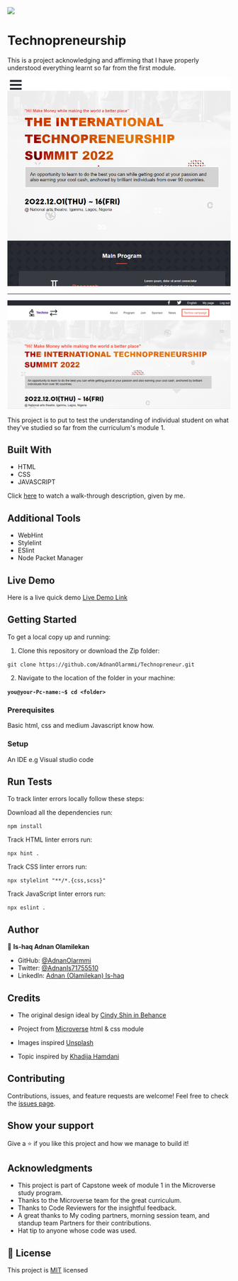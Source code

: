 ![](https://img.shields.io/badge/Microverse-blueviolet)

# Technopreneurship

This is a project acknowledging and affirming that I have properly understood everything learnt so far from the first module.

<p align="center">
  <img src="./images/screenshots/mobile.png"/>
</p>

<hr>

<p align="center">
  <img src="./images/screenshots/desktop.png"/>
</p>

This project is to put to test the understanding of individual student on what they've studied so far from the curriculum's module 1.

## Built With

- HTML
- CSS
- JAVASCRIPT

Click [here](https://www.loom.com/share/1b0968f84b46450fa426ca8cf6bd0d68) to watch a walk-through description, given by me.

## Additional Tools

- WebHint
- Stylelint
- ESlint
- Node Packet Manager

## Live Demo

Here is a live quick demo
[Live Demo Link](https://adnanolarmmi.github.io/Technopreneur/)


## Getting Started

To get a local copy up and running:

1. Clone this repository or download the Zip folder:

```
git clone https://github.com/AdnanOlarmmi/Technopreneur.git
```

2. Navigate to the location of the folder in your machine:

**``you@your-Pc-name:~$ cd <folder>``**

### Prerequisites

Basic html, css and medium Javascript know how.

### Setup

An IDE e.g Visual studio code

## Run Tests
To track linter errors locally follow these steps:  

Download all the dependencies run:
```
npm install
```
Track HTML linter errors run:
```
npx hint .
```
Track CSS linter errors run:
```
npx stylelint "**/*.{css,scss}"
```
Track JavaScript linter errors run:
```
npx eslint .
```

## Author

👤 **Is-haq Adnan Olamilekan**

- GitHub: [@AdnanOlarmmi](https://github.com/adnanolarmmi)
- Twitter: [@AdnanIs71755510](https://twitter.com/AdnanIs71755510)
- LinkedIn: [Adnan (Olamilekan) Is-haq](https://linkedin.com/in/adnan-is-haq-olamilekan)

## Credits

- The original design ideal by [Cindy Shin in Behance](https://www.behance.net/adagio07)

- Project from [Microverse](https://bit.ly/MicroverseTN) html & css module
- Images inspired [Unsplash](unsplash.com)
- Topic inspired by [Khadija Hamdani](https://www.researchgate.net/publication/329972741_Knowledge_based_entrepreneurship_the_role_of_networks)

## Contributing

Contributions, issues, and feature requests are welcome!
Feel free to check the [issues page](https://github.com/AdnanOlarmmi/Technopreneur/issues).

## Show your support

Give a ⭐️ if you like this project and how we manage to build it!

## Acknowledgments

- This project is part of Capstone week of module 1 in the Microverse study program.
- Thanks to the Microverse team for the great curriculum.
- Thanks to Code Reviewers for the insightful feedback.
- A great thanks to My coding partners, morning session team, and standup team Partners for their contributions.
- Hat tip to anyone whose code was used.

## 📝 License

This project is [MIT](MIT.md) licensed
